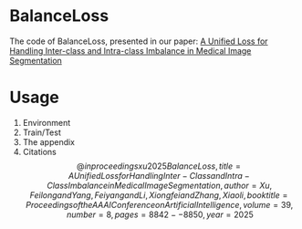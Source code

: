 # BalanceLoss
The code of BalanceLoss, presented in our paper: [A Unified Loss for Handling Inter-class and Intra-class Imbalance in Medical Image Segmentation](https://ojs.aaai.org/index.php/AAAI/article/view/32956)
# Usage
1. Environment
2. Train/Test
3. The appendix
4. Citations
$$
   @inproceedings{xu2025BalanceLoss,
  title={A Unified Loss for Handling Inter-Class and Intra-Class Imbalance in Medical Image Segmentation},
  author={Xu, Feilong and Yang, Feiyang and Li, Xiongfei and Zhang, Xiaoli},
  booktitle={Proceedings of the AAAI Conference on Artificial Intelligence},
  volume={39},
  number={8},
  pages={8842--8850},
  year={2025}
}
$$
